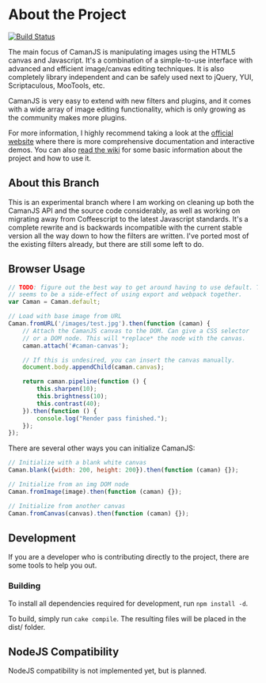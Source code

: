 # About the Project

[![Build Status](https://secure.travis-ci.org/meltingice/CamanJS.png)](http://travis-ci.org/meltingice/CamanJS)

The main focus of CamanJS is manipulating images using the HTML5 canvas and Javascript. It's a combination of a simple-to-use interface with advanced and efficient image/canvas editing techniques. It is also completely library independent and can be safely used next to jQuery, YUI, Scriptaculous, MooTools, etc.

CamanJS is very easy to extend with new filters and plugins, and it comes with a wide array of image editing functionality, which is only growing as the community makes more plugins.

For more information, I highly recommend taking a look at the [official website](http://camanjs.com) where there is more comprehensive documentation and interactive demos. You can also [read the wiki](https://github.com/meltingice/CamanJS/wiki) for some basic information about the project and how to use it.

## About this Branch

This is an experimental branch where I am working on cleaning up both the CamanJS API and the source code considerably, as well as working on migrating away from Coffeescript to the latest Javascript standards. It's a complete rewrite and is backwards incompatible with the current stable version all the way down to how the filters are written. I've ported most of the existing filters already, but there are still some left to do.

## Browser Usage

```js
// TODO: figure out the best way to get around having to use default. This
// seems to be a side-effect of using export and webpack together.
var Caman = Caman.default;

// Load with base image from URL
Caman.fromURL('/images/test.jpg').then(function (caman) {
    // Attach the CamanJS canvas to the DOM. Can give a CSS selector
    // or a DOM node. This will *replace* the node with the canvas.
    caman.attach('#caman-canvas');

    // If this is undesired, you can insert the canvas manually.
    document.body.appendChild(caman.canvas);

    return caman.pipeline(function () {
        this.sharpen(10);
        this.brightness(10);
        this.contrast(40);
    }).then(function () {
        console.log("Render pass finished.");
    });
});
```

There are several other ways you can initialize CamanJS:

``` js
// Initialize with a blank white canvas
Caman.blank({width: 200, height: 200}).then(function (caman) {});

// Initialize from an img DOM node
Caman.fromImage(image).then(function (caman) {});

// Initialize from another canvas
Caman.fromCanvas(canvas).then(function (caman) {});
```


## Development

If you are a developer who is contributing directly to the project, there are some tools to help you out.

### Building

To install all dependencies required for development, run `npm install -d`.

To build, simply run `cake compile`. The resulting files will be placed in the dist/ folder.

## NodeJS Compatibility

NodeJS compatibility is not implemented yet, but is planned.
